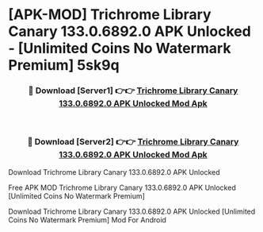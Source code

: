 # [APK-MOD] Trichrome Library Canary 133.0.6892.0 APK Unlocked - [Unlimited Coins No Watermark Premium] 5sk9q



<div align="center">
<h3>🔴 Download [Server1] 👉👉 <a href="https://momento.my/?title=Trichrome_Library_Canary_133.0.6892.0_APK_Unlocked">Trichrome Library Canary 133.0.6892.0 APK Unlocked Mod Apk</a></h3><br>

<h3>🔴 Download [Server2] 👉👉 <a href="https://momento.my/?title=Trichrome_Library_Canary_133.0.6892.0_APK_Unlocked">Trichrome Library Canary 133.0.6892.0 APK Unlocked Mod Apk</a></h3>
</div>



Download Trichrome Library Canary 133.0.6892.0 APK Unlocked 

Free APK MOD Trichrome Library Canary 133.0.6892.0 APK Unlocked [Unlimited Coins No Watermark Premium]

Download Trichrome Library Canary 133.0.6892.0 APK Unlocked [Unlimited Coins No Watermark Premium] Mod For Android
